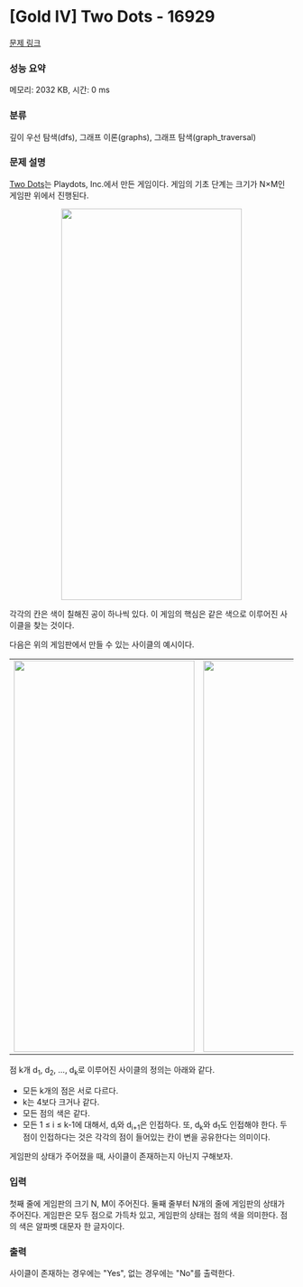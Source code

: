 # [Gold IV] Two Dots - 16929 

[문제 링크](https://www.acmicpc.net/problem/16929) 

### 성능 요약

메모리: 2032 KB, 시간: 0 ms

### 분류

깊이 우선 탐색(dfs), 그래프 이론(graphs), 그래프 탐색(graph_traversal)

### 문제 설명

<p><a href="https://www.dots.co/twodots/">Two Dots</a>는 Playdots, Inc.에서 만든 게임이다. 게임의 기초 단계는 크기가 N×M인 게임판 위에서 진행된다.</p>

<p style="text-align: center;"><img alt="" src="https://upload.acmicpc.net/6a0e30d5-c325-40e4-b8b2-e5878b8dbc49/-/preview/" style="width: 320px; height: 693px;"></p>

<p>각각의 칸은 색이 칠해진 공이 하나씩 있다. 이 게임의 핵심은 같은 색으로 이루어진 사이클을 찾는 것이다.</p>

<p>다음은 위의 게임판에서 만들 수 있는 사이클의 예시이다.</p>

<table class="table table-bordered" style="width: 100%;">
	<tbody>
		<tr>
			<td style="width: 50%; text-align: center;"><img alt="" src="https://upload.acmicpc.net/33712230-43d5-45f7-8b2d-dcb21b9c602c/-/preview/" style="width: 320px; height: 693px;"></td>
			<td style="width: 50%; text-align: center;"><img alt="" src="https://upload.acmicpc.net/93730ab5-3ecf-4553-a411-50c22aa1e413/-/preview/" style="width: 320px; height: 693px;"></td>
		</tr>
	</tbody>
</table>

<p>점 k개 d<sub>1</sub>, d<sub>2</sub>, ..., d<sub>k</sub>로 이루어진 사이클의 정의는 아래와 같다.</p>

<ul>
	<li>모든 k개의 점은 서로 다르다. </li>
	<li>k는 4보다 크거나 같다.</li>
	<li>모든 점의 색은 같다.</li>
	<li>모든 1 ≤ i ≤ k-1에 대해서, d<sub>i</sub>와 d<sub>i+1</sub>은 인접하다. 또, d<sub>k</sub>와 d<sub>1</sub>도 인접해야 한다. 두 점이 인접하다는 것은 각각의 점이 들어있는 칸이 변을 공유한다는 의미이다.</li>
</ul>

<p>게임판의 상태가 주어졌을 때, 사이클이 존재하는지 아닌지 구해보자.</p>

### 입력 

 <p>첫째 줄에 게임판의 크기 N, M이 주어진다. 둘째 줄부터 N개의 줄에 게임판의 상태가 주어진다. 게임판은 모두 점으로 가득차 있고, 게임판의 상태는 점의 색을 의미한다. 점의 색은 알파벳 대문자 한 글자이다.</p>

### 출력 

 <p>사이클이 존재하는 경우에는 "Yes", 없는 경우에는 "No"를 출력한다.</p>

